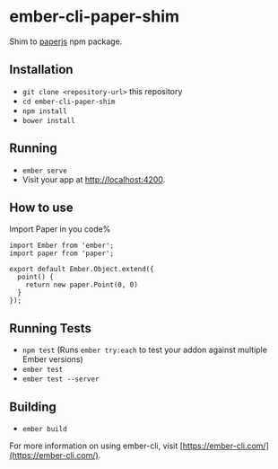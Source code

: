# ember-cli-paper-shim

Shim to [paperjs](http://paperjs.org/) npm package.

## Installation

* `git clone <repository-url>` this repository
* `cd ember-cli-paper-shim`
* `npm install`
* `bower install`

## Running

* `ember serve`
* Visit your app at [http://localhost:4200](http://localhost:4200).

## How to use

Import Paper in you code%
```es6
import Ember from 'ember';
import paper from 'paper';

export default Ember.Object.extend({
  point() {
    return new paper.Point(0, 0)
  }
});
```

## Running Tests

* `npm test` (Runs `ember try:each` to test your addon against multiple Ember versions)
* `ember test`
* `ember test --server`

## Building

* `ember build`

For more information on using ember-cli, visit [https://ember-cli.com/](https://ember-cli.com/).
